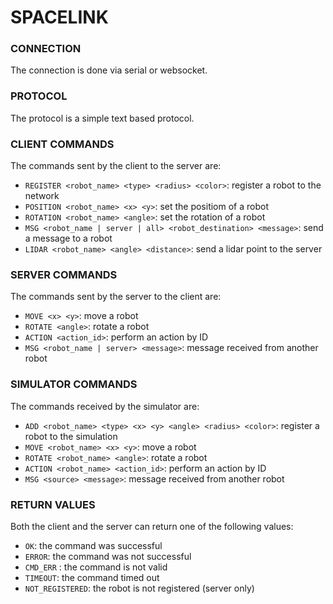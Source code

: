 # SPACELINK

### CONNECTION

The connection is done via serial or websocket.

### PROTOCOL

The protocol is a simple text based protocol.

### CLIENT COMMANDS

The commands sent by the client to the server are:

- `REGISTER <robot_name> <type> <radius> <color>`: register a robot to the network
- `POSITION <robot_name> <x> <y>`: set the positiom of a robot
- `ROTATION <robot_name> <angle>`: set the rotation of a robot
- `MSG <robot_name | server | all> <robot_destination> <message>`: send a message to a robot
- `LIDAR <robot_name> <angle> <distance>`: send a lidar point to the server




### SERVER COMMANDS

The commands sent by the server to the client are:

- `MOVE <x> <y>`: move a robot
- `ROTATE <angle>`: rotate a robot
- `ACTION <action_id>`: perform an action by ID
- `MSG <robot_name | server> <message>`: message received from another robot


### SIMULATOR COMMANDS
The commands received by the simulator are:
- `ADD <robot_name> <type> <x> <y> <angle> <radius> <color>`: register a robot to the simulation
- `MOVE <robot_name> <x> <y>`: move a robot
- `ROTATE <robot_name> <angle>`: rotate a robot
- `ACTION <robot_name> <action_id>`: perform an action by ID
- `MSG <source> <message>`: message received from another robot

### RETURN VALUES

Both the client and the server can return one of the following values:

- `OK`: the command was successful
- `ERROR`: the command was not successful
- `CMD_ERR` : the command is not valid
- `TIMEOUT`: the command timed out
- `NOT_REGISTERED`: the robot is not registered (server only)
